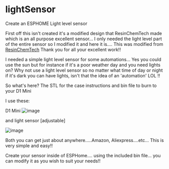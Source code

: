 # lightSensor
Create an ESPHOME Light level sensor


First off this isn't created it's a modified design that ResinChemTech made which is an all purpose excellent sensor... I only needed the light level part of the entire sensor so I modified it and here it is....
This was modified from [ResinChemTech](https://resinchemtech.blogspot.com/2022/10/a-new-multisensor.html)
Thank you for all your excellent work!!

I needed a simple light level sensor for some automations...  Yes you could use the sun but for instance if it's a poor weather day and you need lights on?  Why not use a light level sensor so no  matter
what time of day or night if it's dark you can have lights, isn't that the idea of an 'automation' LOL !!

So what's here?
The STL for the case
instructions 
and bin file to burn to your D1 Mini

I use these:

D1 Mini
![image](https://github.com/cowboysdude/lightSensor/assets/11013648/1b198217-224c-4b8b-8380-e7a3a60139e2)

and light sensor [adjustable]

![image](https://github.com/cowboysdude/lightSensor/assets/11013648/b4d7e4eb-787b-429b-a8c0-c45e40cc3e64)

Both you can get just about anywhere.....Amazon, Aliexpress....etc... 
This is very simple and easy!!  

Create your sensor inside of ESPHome.... using the included bin file... you can modify it as you wish to suit your needs!!

